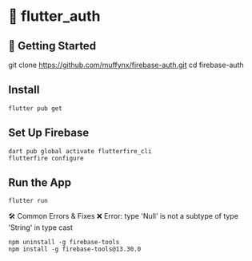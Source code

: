 # 🚀 flutter_auth



## 📖 Getting Started

git clone https://github.com/muffynx/firebase-auth.git
cd firebase-auth

## Install 
```
flutter pub get
```
## Set Up Firebase
```
dart pub global activate flutterfire_cli
flutterfire configure
```
## Run the App
```
flutter run
```
🛠 Common Errors & Fixes ❌ Error: type 'Null' is not a subtype of type 'String' in type cast
```
npm uninstall -g firebase-tools
npm install -g firebase-tools@13.30.0

```


